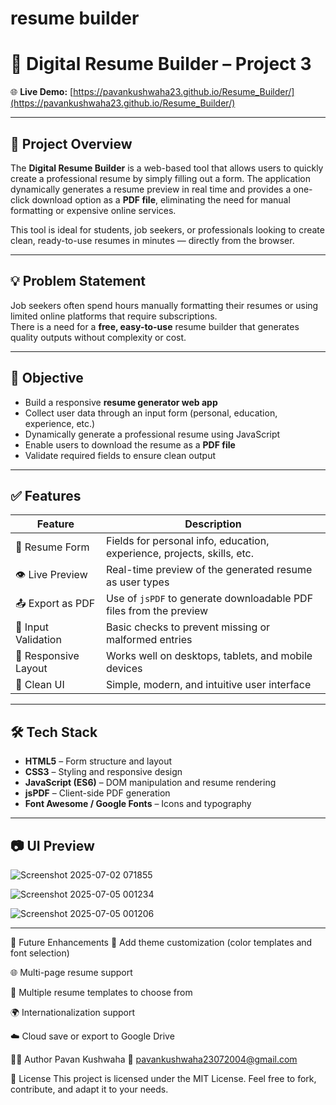 # resume builder 
# 📄 Digital Resume Builder – Project 3

🌐 **Live Demo:** [https://pavankushwaha23.github.io/Resume_Builder/](https://pavankushwaha23.github.io/Resume_Builder/)

---

## 📖 Project Overview

The **Digital Resume Builder** is a web-based tool that allows users to quickly create a professional resume by simply filling out a form. The application dynamically generates a resume preview in real time and provides a one-click download option as a **PDF file**, eliminating the need for manual formatting or expensive online services.

This tool is ideal for students, job seekers, or professionals looking to create clean, ready-to-use resumes in minutes — directly from the browser.

---

## 💡 Problem Statement

Job seekers often spend hours manually formatting their resumes or using limited online platforms that require subscriptions.  
There is a need for a **free, easy-to-use** resume builder that generates quality outputs without complexity or cost.

---

## 🎯 Objective

- Build a responsive **resume generator web app**  
- Collect user data through an input form (personal, education, experience, etc.)  
- Dynamically generate a professional resume using JavaScript  
- Enable users to download the resume as a **PDF file**  
- Validate required fields to ensure clean output  

---

## ✅ Features

| Feature                     | Description                                                                 |
|-----------------------------|-----------------------------------------------------------------------------|
| 📝 Resume Form              | Fields for personal info, education, experience, projects, skills, etc.     |
| 👁️ Live Preview             | Real-time preview of the generated resume as user types                    |
| 📤 Export as PDF            | Use of `jsPDF` to generate downloadable PDF files from the preview         |
| 🚫 Input Validation         | Basic checks to prevent missing or malformed entries                       |
| 📱 Responsive Layout        | Works well on desktops, tablets, and mobile devices                        |
| 🎨 Clean UI                 | Simple, modern, and intuitive user interface                               |

---

## 🛠️ Tech Stack

- **HTML5** – Form structure and layout  
- **CSS3** – Styling and responsive design  
- **JavaScript (ES6)** – DOM manipulation and resume rendering  
- **jsPDF** – Client-side PDF generation  
- **Font Awesome / Google Fonts** – Icons and typography  

---

## 📷 UI Preview

![Screenshot 2025-07-02 071855](https://github.com/user-attachments/assets/f4ede5b1-2b5a-438e-8ff0-db0330bf4eed)

![Screenshot 2025-07-05 001234](https://github.com/user-attachments/assets/1b035ffa-049d-456d-a34f-7fa8dc645e64)

![Screenshot 2025-07-05 001206](https://github.com/user-attachments/assets/5265b3bb-c3c9-45e0-b410-1f08a22ab646)

---
🔧 Future Enhancements
🎨 Add theme customization (color templates and font selection)

🌐 Multi-page resume support

📄 Multiple resume templates to choose from

🌍 Internationalization support

☁️ Cloud save or export to Google Drive

👨‍💻 Author
Pavan Kushwaha
📧 pavankushwaha23072004@gmail.com


📄 License
This project is licensed under the MIT License.
Feel free to fork, contribute, and adapt it to your needs.




